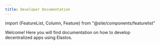 ```yaml
---
title: Developer Documentation
---
```


import {FeatureList, Column, Feature} from "@site/components/featurelist"

Welcome! Here you will find documentation on how to develop decentralized apps using Elastos.

<FeatureList>
  <Column title="Build dApps" size="6">
    <Feature url="/develop/quick-start" title="Quick Start" subtitle="Spin-up your first dApp" image="hello.png" />
    <Feature url="/tutorials/welcome" title="Tutorials & Examples" subtitle="Check-out a library of examples" image="tutorials.png" />
    <Feature url="/develop/contracts/whatisacontract" title="Write a Contract" subtitle="Learn how to create smart contracts" image="smartcontract.png" />
  </Column>
  <Column title="Add Functionality" size="6">
    <Feature url="/develop/dids/essentials" title="Interact with DIDs" subtitle="Use DIDs for your dApps" image="user.png" />
    <Feature url="/develop/dids/essentials" title="Issue Credentials" subtitle="Explore the utlity of veriable credentials" image="did-document.png" />
    <Feature url="/develop/hive/connect" title="Store User Data" subtitle="Learn how to access Hive data vaults using DIDs" image="hive-key.png" />
    <Feature url="/develop/analytics" title="Monitor Usage" subtitle="Learn how to use indexers" image="monitor.png" />
  </Column>
</FeatureList>
